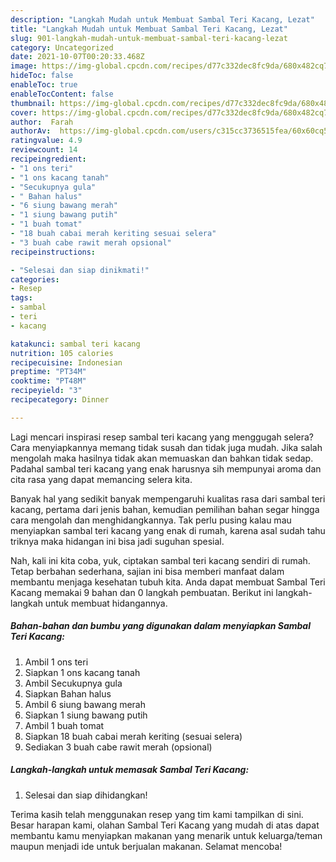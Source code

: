 ```yaml
---
description: "Langkah Mudah untuk Membuat Sambal Teri Kacang, Lezat"
title: "Langkah Mudah untuk Membuat Sambal Teri Kacang, Lezat"
slug: 901-langkah-mudah-untuk-membuat-sambal-teri-kacang-lezat
category: Uncategorized
date: 2021-10-07T00:20:33.468Z
image: https://img-global.cpcdn.com/recipes/d77c332dec8fc9da/680x482cq70/sambal-teri-kacang-foto-resep-utama.jpg
hideToc: false
enableToc: true
enableTocContent: false
thumbnail: https://img-global.cpcdn.com/recipes/d77c332dec8fc9da/680x482cq70/sambal-teri-kacang-foto-resep-utama.jpg
cover: https://img-global.cpcdn.com/recipes/d77c332dec8fc9da/680x482cq70/sambal-teri-kacang-foto-resep-utama.jpg
author:  Farah
authorAv:  https://img-global.cpcdn.com/users/c315cc3736515fea/60x60cq50/avatar.jpg
ratingvalue: 4.9
reviewcount: 14
recipeingredient:
- "1 ons teri"
- "1 ons kacang tanah"
- "Secukupnya gula"
- " Bahan halus"
- "6 siung bawang merah"
- "1 siung bawang putih"
- "1 buah tomat"
- "18 buah cabai merah keriting sesuai selera"
- "3 buah cabe rawit merah opsional"
recipeinstructions:

- "Selesai dan siap dinikmati!"
categories:
- Resep
tags:
- sambal
- teri
- kacang

katakunci: sambal teri kacang 
nutrition: 105 calories
recipecuisine: Indonesian
preptime: "PT34M"
cooktime: "PT48M"
recipeyield: "3"
recipecategory: Dinner

---
```



Lagi mencari inspirasi resep sambal teri kacang yang menggugah selera? Cara menyiapkannya memang tidak susah dan tidak juga mudah. Jika salah mengolah maka hasilnya tidak akan memuaskan dan bahkan tidak sedap. Padahal sambal teri kacang yang enak harusnya sih mempunyai aroma dan cita rasa yang dapat memancing selera kita.




Banyak hal yang sedikit banyak mempengaruhi kualitas rasa dari sambal teri kacang, pertama dari jenis bahan, kemudian pemilihan bahan segar hingga cara mengolah dan menghidangkannya. Tak perlu pusing kalau mau menyiapkan sambal teri kacang yang enak di rumah, karena asal sudah tahu triknya maka hidangan ini bisa jadi suguhan spesial.


Nah, kali ini kita coba, yuk, ciptakan sambal teri kacang sendiri di rumah. Tetap berbahan sederhana, sajian ini bisa memberi manfaat dalam membantu menjaga kesehatan tubuh kita. Anda dapat membuat Sambal Teri Kacang memakai 9 bahan dan 0 langkah pembuatan. Berikut ini langkah-langkah untuk membuat hidangannya.

<!--inarticleads1-->

##### Bahan-bahan dan bumbu yang digunakan dalam menyiapkan Sambal Teri Kacang:

1. Ambil 1 ons teri
1. Siapkan 1 ons kacang tanah
1. Ambil Secukupnya gula
1. Siapkan  Bahan halus
1. Ambil 6 siung bawang merah
1. Siapkan 1 siung bawang putih
1. Ambil 1 buah tomat
1. Siapkan 18 buah cabai merah keriting (sesuai selera)
1. Sediakan 3 buah cabe rawit merah (opsional)




<!--inarticleads2-->

##### Langkah-langkah untuk memasak Sambal Teri Kacang:


1. Selesai dan siap dihidangkan!



Terima kasih telah menggunakan resep yang tim kami tampilkan di sini. Besar harapan kami, olahan Sambal Teri Kacang yang mudah di atas dapat membantu kamu menyiapkan makanan yang menarik untuk keluarga/teman maupun menjadi ide untuk berjualan makanan. Selamat mencoba!
